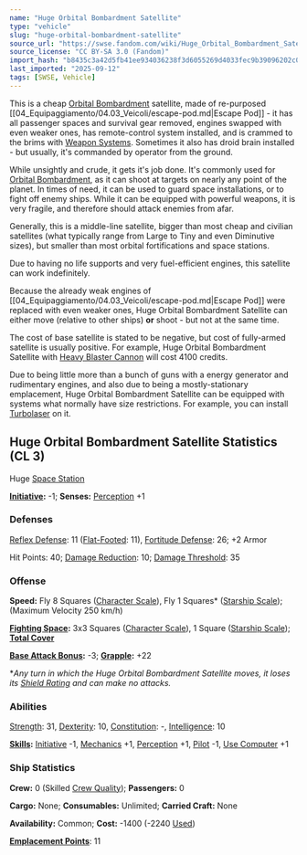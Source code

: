 ```yaml
---
name: "Huge Orbital Bombardment Satellite"
type: "vehicle"
slug: "huge-orbital-bombardment-satellite"
source_url: "https://swse.fandom.com/wiki/Huge_Orbital_Bombardment_Satellite"
source_license: "CC BY-SA 3.0 (Fandom)"
import_hash: "b8435c3a42d5fb41ee934036238f3d6055269d4033fec9b39096202c0a02ecbb"
last_imported: "2025-09-12"
tags: [SWSE, Vehicle]
---
```

This is a cheap [Orbital Bombardment](https://swse.fandom.com/wiki/Orbital_Bombardment) satellite, made of re-purposed [[04_Equipaggiamento/04.03_Veicoli/escape-pod.md|Escape Pod]] - it has all passenger spaces and survival gear removed, engines swapped with even weaker ones, has remote-control system installed, and is crammed to the brims with [Weapon Systems](https://swse.fandom.com/wiki/Weapon_Systems). Sometimes it also has droid brain installed - but usually, it's commanded by operator from the ground.

While unsightly and crude, it gets it's job done. It's commonly used for [Orbital Bombardment](https://swse.fandom.com/wiki/Orbital_Bombardment), as it can shoot at targets on nearly any point of the planet. In times of need, it can be used to guard space installations, or to fight off enemy ships. While it can be equipped with powerful weapons, it is very fragile, and therefore should attack enemies from afar.

Generally, this is a middle-line satellite, bigger than most cheap and civilian satellites (what typically range from Large to Tiny and even Diminutive sizes), but smaller than most orbital fortifications and space stations.

Due to having no life supports and very fuel-efficient engines, this satellite can work indefinitely.

Because the already weak engines of [[04_Equipaggiamento/04.03_Veicoli/escape-pod.md|Escape Pod]] were replaced with even weaker ones, Huge Orbital Bombardment Satellite can either move (relative to other ships) **or** shoot - but not at the same time.

The cost of base satellite is stated to be negative, but cost of fully-armed satellite is usually positive. For example, Huge Orbital Bombardment Satellite with [Heavy Blaster Cannon](https://swse.fandom.com/wiki/Blaster_Cannon_(Vehicles)) will cost 4100 credits.

Due to being little more than a bunch of guns with a energy generator and rudimentary engines, and also due to being a mostly-stationary emplacement, Huge Orbital Bombardment Satellite can be equipped with systems what normally have size restrictions. For example, you can install [Turbolaser](https://swse.fandom.com/wiki/Turbolaser) on it.

## Huge Orbital Bombardment Satellite Statistics (CL 3)
Huge [Space Station](https://swse.fandom.com/wiki/Space_Station)

**[Initiative](https://swse.fandom.com/wiki/Initiative):** -1; **Senses:** [Perception](https://swse.fandom.com/wiki/Perception) +1
### Defenses
[Reflex Defense](https://swse.fandom.com/wiki/Reflex_Defense_(Vehicles)): 11 ([Flat-Footed](https://swse.fandom.com/wiki/Flat-Footed): 11), [Fortitude Defense](https://swse.fandom.com/wiki/Fortitude_Defense_(Vehicles)): 26; +2 Armor

Hit Points: 40; [Damage Reduction](https://swse.fandom.com/wiki/Damage_Reduction): 10; [Damage Threshold](https://swse.fandom.com/wiki/Damage_Threshold_(Vehicles)): 35
### Offense
**Speed:** Fly 8 Squares ([Character Scale](https://swse.fandom.com/wiki/Character_Scale)), Fly 1 Squares* ([Starship Scale](https://swse.fandom.com/wiki/Starship_Scale)); (Maximum Velocity 250 km/h)

**[Fighting Space](https://swse.fandom.com/wiki/Fighting_Space):** 3x3 Squares ([Character Scale](https://swse.fandom.com/wiki/Character_Scale)), 1 Square ([Starship Scale](https://swse.fandom.com/wiki/Starship_Scale)); **[Total Cover](https://swse.fandom.com/wiki/Total_Cover)**

**[Base Attack Bonus](https://swse.fandom.com/wiki/Base_Attack_Bonus):** -3; **[Grapple](https://swse.fandom.com/wiki/Grapple):** +22

**Any turn in which the Huge Orbital Bombardment Satellite moves, it loses its [Shield Rating](https://swse.fandom.com/wiki/Shield_Rating) and can make no attacks.*
### Abilities
[Strength](https://swse.fandom.com/wiki/Strength): 31, [Dexterity](https://swse.fandom.com/wiki/Dexterity): 10, [Constitution](https://swse.fandom.com/wiki/Constitution): -, [Intelligence](https://swse.fandom.com/wiki/Intelligence): 10

**[Skills](https://swse.fandom.com/wiki/Skills):** [Initiative](https://swse.fandom.com/wiki/Initiative) -1, [Mechanics](https://swse.fandom.com/wiki/Mechanics) +1, [Perception](https://swse.fandom.com/wiki/Perception) +1, [Pilot](https://swse.fandom.com/wiki/Pilot) -1, [Use Computer](https://swse.fandom.com/wiki/Use_Computer) +1
### Ship Statistics
**Crew:** 0 (Skilled [Crew Quality](https://swse.fandom.com/wiki/Crew_Quality)); **Passengers:** 0

**Cargo:** None; **Consumables:** Unlimited; **Carried Craft:** None

**Availability:** Common; **Cost:** -1400 (-2240 [Used](https://swse.fandom.com/wiki/Used))

**[Emplacement Points](https://swse.fandom.com/wiki/Emplacement_Points)**: 11